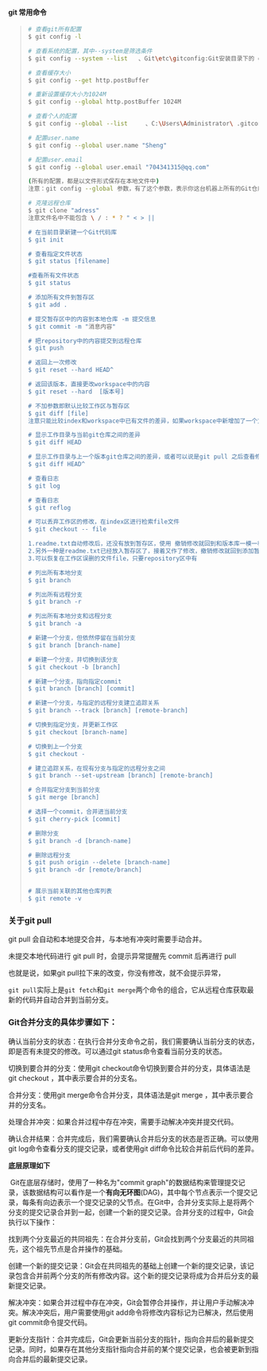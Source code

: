 #### git 常用命令

> ```bash
> # 查看git所有配置
> $ git config -l
> 
> # 查看系统的配置，其中--system是筛选条件   
> $ git config --system --list   、Git\etc\gitconfig:Git安装目录下的 gitconfig --system 系统级
> 
> # 查看缓存大小
> $ git config --get http.postBuffer 
> 
> # 重新设置缓存大小为1024M
> $ git config --global http.postBuffer 1024M 
> 
> # 查看个人的配置
> $ git config --global --list     、C:\Users\Administrator\ .gitconfig   只适用于当前登录用户的配置  --global 全局
> 
> # 配置user.name
> $ git config --global user.name "Sheng" 
> 
> # 配置user.email
> $ git config --global user.email "704341315@qq.com" 
> 
> (所有的配置，都是以文件形式保存在本地文件中) 
> 注意：git config --global 参数，有了这个参数，表示你这台机器上所有的Git仓库都会使用这个配置，当然你也可以对某个仓库指定的不同的用户名和邮箱。
> 
> # 克隆远程仓库
> $ git clone "adress" 
> 注意文件名中不能包含 \ / : * ? " < > ||
> 
> # 在当前目录新建一个Git代码库
> $ git init 
> 
> # 查看指定文件状态
> $ git status [filename]
> 
> #查看所有文件状态
> $ git status 
> 
> # 添加所有文件到暂存区
> $ git add . 
> 
> # 提交暂存区中的内容到本地仓库 -m 提交信息
> $ git commit -m "消息内容"    
> 
> # 把repository中的内容提交到远程仓库
> $ git push 
> 
> # 返回上一次修改
> $ git reset --hard HEAD^
> 
> # 返回该版本，直接更改workspace中的内容
> $ git reset --hard  [版本号]
> 
> # 不加参数即默认比较工作区与暂存区
> $ git diff [file] 
> 注意只能比较index和workspace中已有文件的差异，如果workspace中新增加了一个文件，那么就比较不出来这个文件
> 
> # 显示工作目录与当前git仓库之间的差异
> $ git diff HEAD 
> 
> # 显示工作目录与上一个版本git仓库之间的差异，或者可以说是git pull 之后查看修改
> $ git diff HEAD^
> 
> # 查看日志
> $ git log
> 
> # 查看日志
> $ git reflog 
> 
> # 可以丢弃工作区的修改，在index区进行检索file文件
> $ git checkout -- file
> 
> 1.readme.txt自动修改后，还没有放到暂存区，使用 撤销修改就回到和版本库一模一样的状态。
> 2.另外一种是readme.txt已经放入暂存区了，接着又作了修改，撤销修改就回到添加暂存区后的状态
> 3.可以恢复在工作区误删的文件file，只要repository区中有
> 
> # 列出所有本地分支
> $ git branch
> 
> # 列出所有远程分支
> $ git branch -r
> 
> # 列出所有本地分支和远程分支
> $ git branch -a
> 
> # 新建一个分支，但依然停留在当前分支
> $ git branch [branch-name]
> 
> # 新建一个分支，并切换到该分支
> $ git checkout -b [branch]
> 
> # 新建一个分支，指向指定commit
> $ git branch [branch] [commit]
> 
> # 新建一个分支，与指定的远程分支建立追踪关系
> $ git branch --track [branch] [remote-branch]
> 
> # 切换到指定分支，并更新工作区
> $ git checkout [branch-name]
> 
> # 切换到上一个分支
> $ git checkout -
> 
> # 建立追踪关系，在现有分支与指定的远程分支之间
> $ git branch --set-upstream [branch] [remote-branch]
> 
> # 合并指定分支到当前分支
> $ git merge [branch]
> 
> # 选择一个commit，合并进当前分支
> $ git cherry-pick [commit]
> 
> # 删除分支
> $ git branch -d [branch-name]
> 
> # 删除远程分支
> $ git push origin --delete [branch-name]
> $ git branch -dr [remote/branch]
> 
> 
> # 展示当前关联的其他仓库列表
> $ git remote -v 
> ```

### 关于git pull

git pull 会自动和本地提交合并，与本地有冲突时需要手动合并。

未提交本地代码进行 git pull 时，会提示异常提醒先 commit 后再进行 pull

也就是说，如果git pull拉下来的改变，你没有修改，就不会提示异常，

`git pull`实际上是`git fetch`和`git merge`两个命令的组合，它从远程仓库获取最新的代码并自动合并到当前分支。

### Git合并分支的具体步骤如下：

确认当前分支的状态：在执行合并分支命令之前，我们需要确认当前分支的状态，即是否有未提交的修改。可以通过git status命令查看当前分支的状态。

切换到要合并的分支：使用git checkout命令切换到要合并的分支，具体语法是git checkout <branch-name>，其中<branch-name>表示要合并的分支名。

合并分支：使用git merge命令合并分支，具体语法是git merge <branch-to-merge>，其中<branch-to-merge>表示要合并的分支名。

处理合并冲突：如果合并过程中存在冲突，需要手动解决冲突并提交代码。

确认合并结果：合并完成后，我们需要确认合并后分支的状态是否正确。可以使用git log命令查看分支的提交记录，或者使用git diff命令比较合并前后代码的差异。

**底层原理如下**

​	Git在底层存储时，使用了一种名为"commit graph"的数据结构来管理提交记录，该数据结构可以看作是一个**有向无环图**(DAG)，其中每个节点表示一个提交记录，每条有向边表示一个提交记录的父节点。在Git中，合并分支实际上是将两个分支的提交记录合并到一起，创建一个新的提交记录。合并分支的过程中，Git会执行以下操作：

​	找到两个分支最近的共同祖先：在合并分支前，Git会找到两个分支最近的共同祖先，这个祖先节点是合并操作的基础。

​	创建一个新的提交记录：Git会在共同祖先的基础上创建一个新的提交记录，该记录包含合并前两个分支的所有修改内容。这个新的提交记录将成为合并后分支的最新提交记录。

​	解决冲突：如果合并过程中存在冲突，Git会暂停合并操作，并让用户手动解决冲突。解决冲突后，用户需要使用git add命令将修改内容标记为已解决，然后使用git commit命令提交代码。

​	更新分支指针：合并完成后，Git会更新当前分支的指针，指向合并后的最新提交记录。同时，如果存在其他分支指针指向合并前的某个提交记录，也会被更新到指向合并后的最新提交记录。

